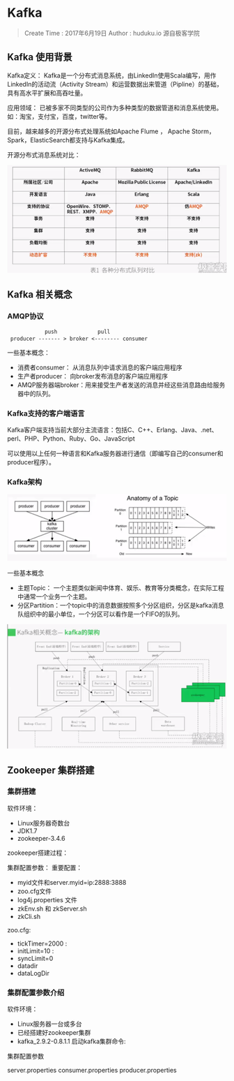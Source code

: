 
# Kafka

> Create Time : 2017年6月19日 Author : huduku.io 源自极客学院



## Kafka 使用背景

Kafka定义： Kafka是一个分布式消息系统，由LinkedIn使用Scala编写，用作LinkedIn的活动流（Activity Stream）和运营数据出来管道（Pipline）的基础，具有高水平扩展和高吞吐量。

应用领域： 已被多家不同类型的公司作为多种类型的数据管道和消息系统使用。如：淘宝，支付宝，百度，twitter等。

目前，越来越多的开源分布式处理系统如Apache Flume ， Apache Storm，Spark，ElasticSearch都支持与Kafka集成。

开源分布式消息系统对比：

![开源分布式消息系统对比](./v-kafka-mq-compare.png)

## Kafka 相关概念

### AMQP协议

```
            push             pull
 producer ------- > broker <-------- consumer
```

一些基本概念：
* 消费者consumer： 从消息队列中请求消息的客户端应用程序
* 生产者producer： 向broker发布消息的客户端应用程序
* AMQP服务器端broker：用来接受生产者发送的消息并经这些消息路由给服务器中的队列。

### Kafka支持的客户端语言

Kafka客户端支持当前大部分主流语言：包括C、C++、Erlang、Java、.net、perl、PHP、Python、Ruby、Go、JavaScript

可以使用以上任何一种语言和Kafka服务器进行通信（即编写自己的consumer和producer程序）。

### Kafka架构

![Kafka架构图](./kafka-architecture.png)

一些基本概念
* 主题Topic： 一个主题类似新闻中体育、娱乐、教育等分类概念，在实际工程中通常一个业务一个主题。
* 分区Partition：一个topic中的消息数据按照多个分区组织，分区是kafka消息队组织中的最小单位，一个分区可以看作是一个FIFO的队列。

![Kafka架构组件交互图](./kafka-architecture-components-communicate.png)


## Zookeeper 集群搭建

### 集群搭建

软件环境： 
* Linux服务器奇数台
* JDK1.7
* zookeeper-3.4.6

zookeeper搭建过程：

集群配置参数：
重要配置：
* myid文件和server.myid=ip:2888:3888
* zoo.cfg文件
* log4j.properties 文件
* zkEnv.sh 和 zkServer.sh
* zkCli.sh

zoo.cfg:
* tickTimer=2000  : 
* initLimit=10 : 
* syncLimit=0
* datadir
* dataLogDir




### 集群配置参数介绍

软件环境：
* Linux服务器一台或多台
* 已经搭建好zookeeper集群
* kafka_2.9.2-0.8.1.1
启动kafka集群命令:



集群配置参数

server.properties
consumer.properties
producer.properties






